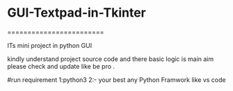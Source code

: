 # GUI-Textpad-in-Tkinter
========================

ITs mini project in python GUI 

kindly understand project source code and there basic logic is main aim please check and update like be pro .

#run requirement 
1:python3 
2:- your best any Python Framwork like vs code 


